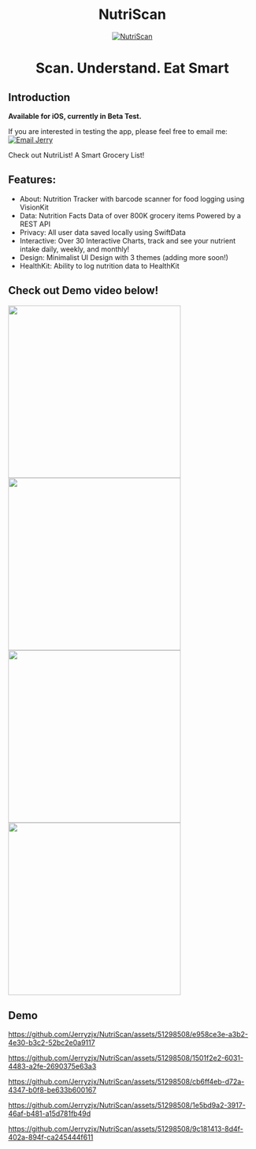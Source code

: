 <h1 align="center"> NutriScan </h1>
<p align="center">
  <a href="https://jerryzjx.com">
    <img alt="NutriScan" title="NutriScan" src="https://github.com/Jerryzjx/NutriScan/blob/main/External/IMG_9080.jpg" > 
  </a>
</p>

<p align="center">
  <h1 align="center"> Scan. Understand. Eat Smart </h1>

  
</p>
<!--
<p align="center">
  <a href="https://itunes.apple.com/us/app/gitpoint/id1251245162?mt=8">
    <img alt="Request TestFlight Access" title="App Store" src="http://i.imgur.com/0n2zqHD.png" width="140">
  </a> -->
  <!--
  <a href="https://play.google.com/store/apps/details?id=com.gitpoint">
    <img alt="Get it on Google Play" title="Google Play" src="http://i.imgur.com/mtGRPuM.png" width="140">
  </a>
</p> -->
<!-- START doctoc generated TOC please keep comment here to allow auto update -->
<!-- DON'T EDIT THIS SECTION, INSTEAD RE-RUN doctoc TO UPDATE -->

<!-- END doctoc generated TOC please keep comment here to allow auto update -->

## Introduction

<!--[![Build Status](https://img.shields.io/travis/gitpoint/git-point.svg?style=flat-square)](https://travis-ci.org/gitpoint/git-point)
[![Coveralls](https://img.shields.io/coveralls/github/gitpoint/git-point.svg?style=flat-square)](https://coveralls.io/github/gitpoint/git-point)
[![All Contributors](https://img.shields.io/badge/all_contributors-73-orange.svg?style=flat-square)](./CONTRIBUTORS.md)
[![PRs Welcome](https://img.shields.io/badge/PRs-welcome-brightgreen.svg?style=flat-square)](http://makeapullrequest.com)
[![Commitizen friendly](https://img.shields.io/badge/commitizen-friendly-brightgreen.svg?style=flat-square)](http://commitizen.github.io/cz-cli/)
[![Gitter chat](https://img.shields.io/badge/chat-on_gitter-008080.svg?style=flat-square)](https://gitter.im/git-point) -->

**Available for iOS, currently in Beta Test.**

If you are interested in testing the app, please feel free to email me: [![Email Jerry](https://img.shields.io/badge/Email-jerryz.zjx@gmail.com-D14836?style=for-the-badge&logo=gmail&logoColor=white)](mailto:jerryz.zjx@gmail.com)

Check out NutriList! A Smart Grocery List!

## Features:
- About: Nutrition Tracker with barcode scanner for food logging using VisionKit
- Data: Nutrition Facts Data of over 800K grocery items Powered by a REST API
- Privacy: All user data saved locally using SwiftData
- Interactive: Over 30 Interactive Charts, track and see your nutrient intake daily, weekly, and monthly!
- Design: Minimalist UI Design with 3 themes (adding more soon!)
- HealthKit: Ability to log nutrition data to HealthKit
## Check out Demo video below!

<p align="left">
  <img src = "https://github.com/Jerryzjx/NutriScan/blob/main/External/IMG_9078.PNG" width=350>
  <img src = "https://github.com/Jerryzjx/NutriScan/blob/main/External/IMG_9154.PNG" width=350>
  <img src = "https://github.com/Jerryzjx/NutriScan/blob/main/External/IMG_9155.PNG" width=350>
  <img src = "https://github.com/Jerryzjx/NutriScan/blob/main/External/IMG_9156.PNG" width=350>

</p>

## Demo

https://github.com/Jerryzjx/NutriScan/assets/51298508/e958ce3e-a3b2-4e30-b3c2-52bc2e0a9117

https://github.com/Jerryzjx/NutriScan/assets/51298508/1501f2e2-6031-4483-a2fe-2690375e63a3

https://github.com/Jerryzjx/NutriScan/assets/51298508/cb6ff4eb-d72a-4347-b0f8-be633b600167

https://github.com/Jerryzjx/NutriScan/assets/51298508/1e5bd9a2-3917-46af-b481-a15d781fb49d

https://github.com/Jerryzjx/NutriScan/assets/51298508/9c181413-8d4f-402a-894f-ca245444f611


  

